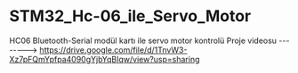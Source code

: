 # STM32_Hc-06_ile_Servo_Motor
HC06 Bluetooth-Serial modül kartı ile servo motor kontrolü
Proje videosu --------> https://drive.google.com/file/d/1TnvW3-Xz7pFQmYpfpa4090gYjbYqBIqw/view?usp=sharing
